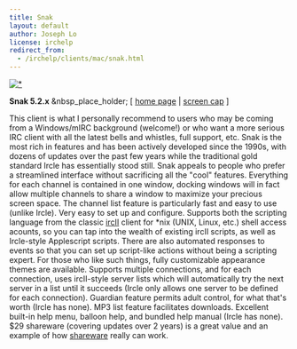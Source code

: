 ```yaml
---
title: Snak
layout: default
author: Joseph Lo
license: irchelp
redirect_from:
  - /irchelp/clients/mac/snak.html
---
```


[ ![*](snak.jpg)](http://www.snak.com/Snak.html)

**Snak 5.2.x** &nbsp_place_holder; [ [ home page](http://www.snak.com/Snak.html) | [screen cap](snak.gif) ]

This client is what I personally recommend to users who may be coming from a
Windows/mIRC background (welcome!) or who want a more serious IRC client with
all the latest bells and whistles, full support, etc. Snak is the most rich in
features and has been actively developed since the 1990s, with dozens of
updates over the past few years while the traditional gold standard Ircle has
essentially stood still. Snak appeals to people who prefer a streamlined
interface without sacrificing all the "cool" features. Everything for each
channel is contained in one window, docking windows will in fact allow
multiple channels to share a window to maximize your precious screen space.
The channel list feature is particularly fast and easy to use (unlike Ircle).
Very easy to set up and configure. Supports both the scripting language from
the classic [ircII](/irchelp/ircii/) client for *nix (UNIX, Linux, etc.) shell
access acounts, so you can tap into the wealth of existing ircII scripts, as
well as Ircle-style Applescript scripts. There are also automated responses to
events so that you can set up script-like actions without being a scripting
expert. For those who like such things, fully customizable appearance themes
are available. Supports multiple connections, and for each connection, uses
ircII-style server lists which will automatically try the next server in a
list until it succeeds (Ircle only allows one server to be defined for each
connection). Guardian feature permits adult control, for what that's worth
(Ircle has none). MP3 list feature facilitates downloads. Excellent built-in
help menu, balloon help, and bundled help manual (Ircle has none). $29
shareware (covering updates over 2 years) is a great value and an example of
how [shareware](../misc/shareware.html) really can work.

